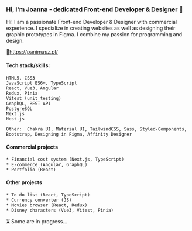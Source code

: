 ### Hi, I'm Joanna - dedicated Front-end Developer & Designer 👋
Hi! I am a passionate Front-end Developer & Designer with commercial experience. I specialize in creating websites as well as designing their graphic prototypes in Figma. I combine my passion for programming and design.

🔗https://panimasz.pl/

#### Tech stack/skills:
```
HTML5, CSS3
JavaScript ES6+, TypeScript
React, Vue3, Angular
Redux, Pinia
Vitest (unit testing)
GraphQL, REST API
PostgreSQL
Next.js
Nest.js
```
```
Other:  Chakra UI, Material UI, TailwindCSS, Sass, Styled-Components, Bootstrap, Designing in Figma, Affinity Designer
```

#### Commercial projects
```
* Financial cost system (Next.js, TypeScript)
* E-commerce (Angular, GraphQL)
* Portfolio (React)
```

#### Other projects
```
* To do list (React, TypeScript)
* Currency converter (JS)
* Movies browser (React, Redux)
* Disney characters (Vue3, Vitest, Pinia)
```
⌛ Some are in progress...
